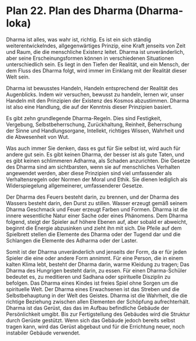 # Plan 22. Plan des Dharma (Dharma-loka)

Dharma ist alles, was wahr ist, richtig. Es ist ein sich ständig weiterentwickelndes, allgegenwärtiges Prinzip, eine Kraft jenseits von Zeit und Raum, die die menschliche Existenz leitet. Dharma ist unveränderlich, aber seine Erscheinungsformen können in verschiedenen Situationen unterschiedlich sein. Es liegt in den Tiefen der Realität, und ein Mensch, der dem Fluss des Dharma folgt, wird immer im Einklang mit der Realität dieser Welt sein.

Dharma ist bewusstes Handeln, Handeln entsprechend der Realität des Augenblicks. Indem wir versuchen, bewusst zu handeln, lernen wir, unser Handeln mit den Prinzipien der Existenz des Kosmos abzustimmen. Dharma ist also eine Handlung, die auf der Kenntnis dieser Prinzipien basiert.

Es gibt zehn grundlegende Dharma-Regeln. Dies sind Festigkeit, Vergebung, Selbstbeherrschung, Zurückhaltung, Reinheit, Beherrschung der Sinne und Handlungsorgane, Intellekt, richtiges Wissen, Wahrheit und die Abwesenheit von Wut.

Was auch immer Sie denken, dass es gut für Sie selbst ist, wird auch für andere gut sein. Es gibt keinen Dharma, der besser ist als gute Taten, und es gibt keinen schlimmeren Adharma, als Schaden anzurichten. Die Gesetze des Dharma sind am sichtbarsten, wenn sie auf menschliches Verhalten angewendet werden, aber diese Prinzipien sind viel umfassender als Verhaltensregeln oder Normen der Moral und Ethik. Sie dienen lediglich als Widerspiegelung allgemeinerer, umfassenderer Gesetze.

Der Dharma des Feuers besteht darin, zu brennen, und der Dharma des Wassers besteht darin, den Durst zu stillen. Wasser erzeugt gemäß seinem Dharma Geschmack und Feuer erzeugt Farben und Formen. Dharma ist die innere wesentliche Natur einer Sache oder eines Phänomens. Dem Dharma folgend, steigt der Spieler auf höhere Ebenen auf, aber sobald er abweicht, beginnt die Energie abzusinken und zieht ihn mit sich. Die Pfeile auf dem Spielbrett stellen die Elemente des Dharma oder der Tugend dar und die Schlangen die Elemente des Adharma oder der Laster.

Somit ist der Dharma unveränderlich und jenseits der Form, da er für jeden Spieler die eine oder andere Form annimmt. Für eine Person, die in einem kalten Klima lebt, besteht der Dharma darin, warme Kleidung zu tragen; Das Dharma des Hungrigen besteht darin, zu essen. Für einen Dharma-Schüler bedeutet es, zu meditieren und Sadhana oder spirituelle Disziplin zu befolgen. Das Dharma eines Kindes ist freies Spiel ohne Sorgen um die spirituelle Welt. Der Dharma eines Erwachsenen ist das Streben und die Selbstbehauptung in der Welt des Geistes. Dharma ist die Wahrheit, die die richtige Beziehung zwischen allen Elementen der Schöpfung aufrechterhält. Dharma ist das Gerüst, das das im Aufbau befindliche Gebäude der Persönlichkeit umgibt. Bis zur Fertigstellung des Gebäudes wird die Struktur durch Gerüste gestützt. Wenn sich das Gebäude jedoch bereits selbst tragen kann, wird das Gerüst abgebaut und für die Errichtung neuer, noch instabiler Gebäude verwendet.
